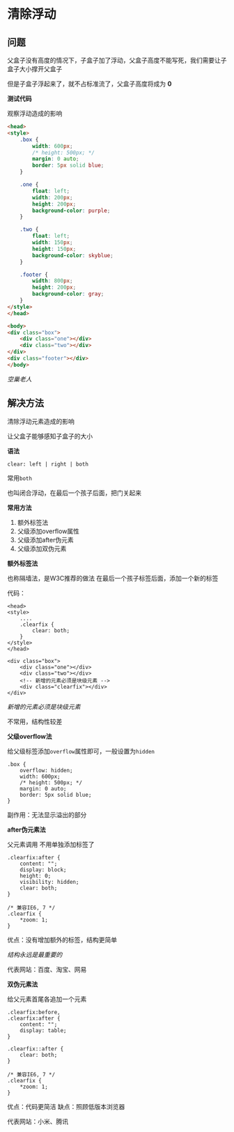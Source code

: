 # 清除浮动

## 问题

父盒子没有高度的情况下，子盒子加了浮动，父盒子高度不能写死，我们需要让子盒子大小撑开父盒子

但是子盒子浮起来了，就不占标准流了，父盒子高度将成为 **0**


**测试代码**

观察浮动造成的影响

```html
<head>
<style>
    .box {
        width: 600px;
        /* height: 500px; */
        margin: 0 auto;
        border: 5px solid blue;
    }

    .one {
        float: left;
        width: 200px;
        height: 200px;
        background-color: purple;
    }

    .two {
        float: left;
        width: 150px;
        height: 150px;
        background-color: skyblue;
    }

    .footer {
        width: 800px;
        height: 200px;
        background-color: gray;
    }
</style>
</head>

<body>
<div class="box">
    <div class="one"></div>
    <div class="two"></div>
</div>
<div class="footer"></div>
</body>
```

*空巢老人*

## 解决方法

清除浮动元素造成的影响

让父盒子能够感知子盒子的大小

**语法**

```
clear: left | right | both
```

常用`both`


也叫闭合浮动，在最后一个孩子后面，把门关起来


**常用方法**

1. 额外标签法
2. 父级添加overflow属性
3. 父级添加after伪元素
4. 父级添加双伪元素


**额外标签法**

也称隔墙法，是W3C推荐的做法
在最后一个孩子标签后面，添加一个新的标签

代码：

```
<head>
<style>
    ....
    .clearfix {
        clear: both;
    }
</style>
</head>

<div class="box">
    <div class="one"></div>
    <div class="two"></div>
    <!-- 新增的元素必须是块级元素 -->
    <div class="clearfix"></div>
</div>
```

*新增的元素必须是块级元素*

不常用，结构性较差


**父级overflow法**

给父级标签添加`overflow`属性即可，一般设置为`hidden`

```
.box {
    overflow: hidden;
    width: 600px;
    /* height: 500px; */
    margin: 0 auto;
    border: 5px solid blue;
}
```

副作用：无法显示溢出的部分

**after伪元素法**

父元素调用
不用单独添加标签了

```
.clearfix:after {
    content: "";
    display: block;
    height: 0;
    visibility: hidden;
    clear: both;
}

/* 兼容IE6, 7 */
.clearfix {
    *zoom: 1;
}
```

优点：没有增加额外的标签，结构更简单

*结构永远是最重要的*

代表网站：百度、淘宝、网易

**双伪元素法**

给父元素首尾各追加一个元素


```
.clearfix:before,
.clearfix:after {
    content: "";
    display: table;
}

.clearfix::after {
    clear: both;
}

/* 兼容IE6, 7 */
.clearfix {
    *zoom: 1;
}
```

优点：代码更简洁
缺点：照顾低版本浏览器

代表网站：小米、腾讯
